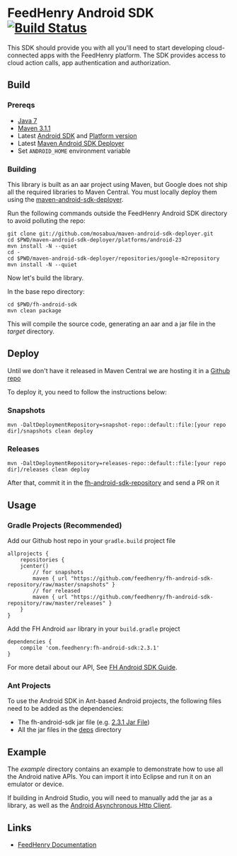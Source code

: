# FeedHenry Android SDK [![Build Status](https://travis-ci.org/feedhenry/fh-android-sdk.png)](https://travis-ci.org/feedhenry/fh-android-sdk)


This SDK should provide you with all you'll need to start developing cloud-connected apps with the FeedHenry platform. The SDK provides access to cloud action calls, app authentication and authorization. 

## Build

### Prereqs

* [Java 7](http://www.oracle.com/technetwork/java/javase/downloads/index.html)
* [Maven 3.1.1](http://maven.apache.org/)
* Latest [Android SDK](https://developer.android.com/sdk/index.html) and [Platform version](http://developer.android.com/tools/revisions/platforms.html)
* Latest [Maven Android SDK Deployer](https://github.com/mosabua/maven-android-sdk-deployer)
* Set ```ANDROID_HOME``` environment variable

### Building

This library is built as an aar project using Maven, but Google does not ship all the required libraries to Maven Central. You must locally deploy them using the [maven-android-sdk-deployer](https://github.com/mosabua/maven-android-sdk-deployer).

Run the following commands outside the FeedHenry Android SDK directory to avoid polluting the repo:

```
git clone git://github.com/mosabua/maven-android-sdk-deployer.git
cd $PWD/maven-android-sdk-deployer/platforms/android-23
mvn install -N --quiet
cd -
cd $PWD/maven-android-sdk-deployer/repositories/google-m2repository
mvn install -N --quiet
```

Now let's build the library.

In the base repo directory:

```
cd $PWD/fh-android-sdk
mvn clean package
```

This will compile the source code, generating an aar and a jar file in the _target_ directory.

## Deploy

Until we don't have it released in Maven Central we are hosting it in a [Github repo](https://github.com/feedhenry/fh-android-sdk-repository)

To deploy it, you need to follow the instructions below:

### Snapshots

```shell
mvn -DaltDeploymentRepository=snapshot-repo::default::file:[your repo dir]/snapshots clean deploy
```

### Releases

```shell
mvn -DaltDeploymentRepository=releases-repo::default::file:[your repo dir]/releases clean deploy
```

After that, commit it in the [fh-android-sdk-repository](https://github.com/feedhenry/fh-android-sdk-repository) and send a PR on it

## Usage

### Gradle Projects (Recommended)

Add our Github host repo in your `gradle.build` project file


```
allprojects {
	repositories {
   	jcenter()
   		// for snapshots
		maven { url "https://github.com/feedhenry/fh-android-sdk-repository/raw/master/snapshots" }
		// for released
		maven { url "https://github.com/feedhenry/fh-android-sdk-repository/raw/master/releases" }
	}
}
```

Add the FH Android `aar` library in your `build.gradle` project

```
dependencies {
	compile 'com.feedhenry:fh-android-sdk:2.3.1'
}
```

For more detail about our API, See [FH Android SDK Guide](http://docs.feedhenry.com/v3/dev_tools/sdks/android.html).

### Ant Projects

To use the Android SDK in Ant-based Android projects, the following files need to be added as the dependencies:

* The fh-android-sdk jar file (e.g. [2.3.1 Jar File](https://github.com/feedhenry/fh-android-sdk-repository/blob/master/releases/com/feedhenry/fh-android-sdk/2.3.1/))
* All the jar files in the [deps](./deps) directory


## Example

The _example_ directory contains an example to demonstrate how to use all the Android native APIs. You can import it into Eclipse and run it on an emulator or device.

If building in Android Studio, you will need to manually add the jar as a library, as well as the [Android Asynchronous Http Client](http://loopj.com/android-async-http/).
	
## Links

* [FeedHenry Documentation](http://docs.feedhenry.com)
